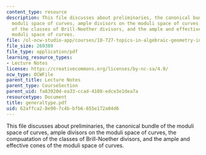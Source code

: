 ```yaml
---
content_type: resource
description: This file discusses about preliminaries, the canonical bundle of the
  moduli space of curves, ample divisors on the moduli space of curves, the compuatation
  of the classes of Brill-Noether divisors, and the ample and effective cones of the
  moduli space of curves.
file: /ol-ocw-studio-app/courses/18-727-topics-in-algebraic-geometry-intersection-theory-on-moduli-spaces-spring-2006/62affca28e907c4bbfb6655e172a04d6_generaltype.pdf
file_size: 269389
file_type: application/pdf
learning_resource_types:
- Lecture Notes
license: https://creativecommons.org/licenses/by-nc-sa/4.0/
ocw_type: OCWFile
parent_title: Lecture Notes
parent_type: CourseSection
parent_uid: fa83920d-ea33-ccad-4108-edce3e1dea7a
resourcetype: Document
title: generaltype.pdf
uid: 62affca2-8e90-7c4b-bfb6-655e172a04d6
---
```

This file discusses about preliminaries, the canonical bundle of the moduli space of curves, ample divisors on the moduli space of curves, the compuatation of the classes of Brill-Noether divisors, and the ample and effective cones of the moduli space of curves.